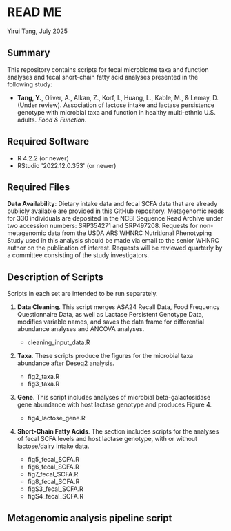 # READ ME  
Yirui Tang, July 2025
## Summary  
This repository contains scripts for fecal microbiome taxa and function analyses and fecal short-chain fatty acid analyses presented in the following study:
* **Tang, Y.**, Oliver, A., Alkan, Z., Korf, I., Huang, L., Kable, M., & Lemay, D. (Under review). Association of lactose intake and lactase persistence genotype with microbial taxa and function in healthy multi-ethnic U.S. adults. *Food & Function*. 

## Required Software
* R 4.2.2 (or newer)
* RStudio '2022.12.0.353' (or newer)

## Required Files
**Data Availability**: Dietary intake data and fecal SCFA data that are already publicly available are provided in this GitHub repository. Metagenomic reads for 330 individuals are deposited in the NCBI Sequence Read Archive under two accession numbers: SRP354271 and SRP497208. Requests for non-metagenomic data from the USDA ARS WHNRC Nutritional Phenotyping Study used in this analysis should be made via email to the senior WHNRC author on the publication of interest. Requests will be reviewed quarterly by a committee consisting of the study investigators.

## Description of Scripts
Scripts in each set are intended to be run separately.
1. **Data Cleaning**. This script merges ASA24 Recall Data, Food Frequency Questionnaire Data, as well as Lactase Persistent Genotype Data, modifies variable names, and saves the data frame for differential abundance analyses and ANCOVA analyses.
   * cleaning_input_data.R

3. **Taxa**. These scripts produce the figures for the microbial taxa abundance after Deseq2 analysis.
   * fig2_taxa.R
   * fig3_taxa.R

5. **Gene**. This script includes analyses of microbial beta-galactosidase gene abundance with host lactase genotype and produces Figure 4. 
   * fig4_lactose_gene.R

7. **Short-Chain Fatty Acids**. The section includes scripts for the analyses of fecal SCFA levels and host lactase genotype, with or without lactose/dairy intake data.
   * fig5_fecal_SCFA.R
   * fig6_fecal_SCFA.R
   * fig7_fecal_SCFA.R
   * fig8_fecal_SCFA.R
   * figS3_fecal_SCFA.R
   * figS4_fecal_SCFA.R

## Metagenomic analysis pipeline script
